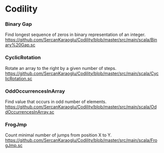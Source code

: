 # Codility

### Binary Gap

Find longest sequence of zeros in binary representation of an integer.
https://github.com/SercanKaraoglu/Codility/blob/master/src/main/scala/Binary%20Gap.sc

### CyclicRotation

Rotate an array to the right by a given number of steps.
https://github.com/SercanKaraoglu/Codility/blob/master/src/main/scala/CyclicRotation.sc

### OddOccurrencesInArray

Find value that occurs in odd number of elements.
https://github.com/SercanKaraoglu/Codility/blob/master/src/main/scala/OddOccurrencesInArray.sc

### FrogJmp

Count minimal number of jumps from position X to Y.
https://github.com/SercanKaraoglu/Codility/blob/master/src/main/scala/FrogJmp.sc